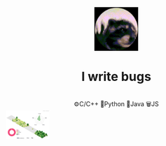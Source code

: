 <div align="center">
  	<img src="/experiment/giphy.gif" alt="Hi" width="100" />
	<h1>I write bugs</h1>
		<br />
	<div> ⚙️C/C++  🐍Python  👾Java  🗑️JS </div>

</div>
<img src="/profile-3d-contrib/profile-green-animate.svg" alt="Hi" width="100" />

